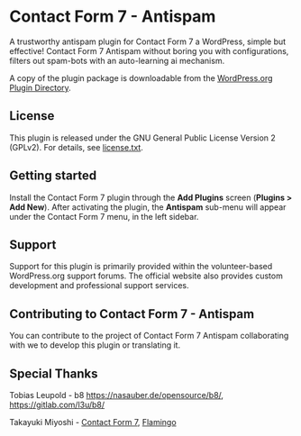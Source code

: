 # Contact Form 7 - Antispam
A trustworthy antispam plugin for Contact Form 7 a WordPress, simple but effective!
Contact Form 7 Antispam without boring you with configurations, filters out spam-bots with an auto-learning ai mechanism. 

A copy of the plugin package is downloadable from the [WordPress.org Plugin Directory](https://wordpress.org/plugins/cf7-antispam/).

License
-------

This plugin is released under the GNU General Public License Version 2 (GPLv2). For details, see [license.txt](license.txt).


Getting started
---------------

Install the Contact Form 7 plugin through the **Add Plugins** screen (**Plugins > Add New**). After activating the plugin, the **Antispam** sub-menu will appear under the Contact Form 7 menu, in the left sidebar.


Support
-------

Support for this plugin is primarily provided within the volunteer-based WordPress.org support forums. The official website also provides custom development and professional support services.


Contributing to Contact Form 7 - Antispam
-----------------------------------------

You can contribute to the project of Contact Form 7 Antispam collaborating with we to develop this plugin or translating it.   


Special Thanks
--------------

Tobias Leupold - b8 https://nasauber.de/opensource/b8/, https://gitlab.com/l3u/b8/

Takayuki Miyoshi - [Contact Form 7](https://wordpress.org/plugins/contact-form-7/), [Flamingo](https://wordpress.org/plugins/flamingo/)  
